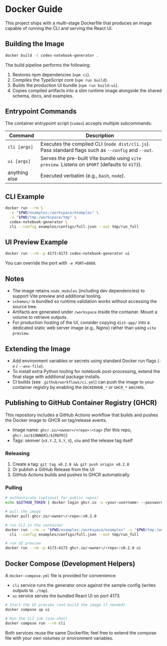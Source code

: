 ﻿# Docker Guide

This project ships with a multi-stage Dockerfile that produces an image capable of running the CLI and serving the React UI.

## Building the Image

```bash
docker build -t codex-notebook-generator .
```

The build pipeline performs the following:

1. Restores npm dependencies (`npm ci`).
2. Compiles the TypeScript core (`npm run build`).
3. Builds the production UI bundle (`npm run build:ui`).
4. Copies compiled artifacts into a slim runtime image alongside the shared schema, docs, and examples.

## Entrypoint Commands

The container entrypoint script (`codex`) accepts multiple subcommands:

| Command | Description |
|---------|-------------|
| `cli [args]` | Executes the compiled CLI (`node dist/cli.js`). Pass standard flags such as `--config` and `--out`. |
| `ui [args]` | Serves the pre-built Vite bundle using `vite preview`. Listens on `$PORT` (defaults to `4173`). |
| anything else | Executed verbatim (e.g., `bash`, `node`). |

## CLI Example

```bash
docker run --rm \
  -v "$PWD/examples:/workspace/examples" \
  -v "$PWD/tmp:/workspace/tmp" \
  codex-notebook-generator \
  cli --config examples/configs/full.json --out tmp/run_full
```

## UI Preview Example

```bash
docker run --rm -p 4173:4173 codex-notebook-generator ui
```

You can override the port with `-e PORT=8080`.

## Notes

- The image retains `node_modules` (including dev dependencies) to support Vite preview and additional tooling.
- `schemas/` is bundled so runtime validation works without accessing the source tree.
- Artifacts are generated under `/workspace` inside the container. Mount a volume to retrieve outputs.
- For production hosting of the UI, consider copying `dist-app/` into a dedicated static web server image (e.g., Nginx) rather than using `vite preview`.

## Extending the Image

- Add environment variables or secrets using standard Docker run flags (`-e` / `--env-file`).
- To install extra Python tooling for notebook post-processing, extend the final stage with additional package installs.
- CI builds (see `.github/workflows/ci.yml`) can push the image to your container registry by enabling the `DOCKERHUB_*` or `GHCR_*` secrets.

## Publishing to GitHub Container Registry (GHCR)

This repository includes a GitHub Actions workflow that builds and pushes the Docker image to GHCR on tag/release events.

- Image name: `ghcr.io/<owner>/<repo>:<tag>` (for this repo, `ghcr.io/${OWNER}/${REPO}`)
- Tags: semver (`vX.Y.Z`, `X.Y`, `X`), `sha` and the release tag itself

### Releasing

1. Create a tag: `git tag v0.2.0 && git push origin v0.2.0`
2. Or publish a GitHub Release from the UI
3. GitHub Actions builds and pushes to GHCR automatically

### Pulling

```bash
# authenticate (optional for public repos)
echo $GITHUB_TOKEN | docker login ghcr.io -u <your-username> --password-stdin

# pull the image
docker pull ghcr.io/<owner>/<repo>:v0.2.0

# run CLI in the container
docker run --rm -v "$PWD/examples:/workspace/examples" -v "$PWD/tmp:/workspace/tmp" ghcr.io/<owner>/<repo>:v0.2.0 \
  cli --config examples/configs/full.json --out tmp/run_full

# run UI preview
docker run --rm -p 4173:4173 ghcr.io/<owner>/<repo>:v0.2.0 ui
```
## Docker Compose (Development Helpers)

A `docker-compose.yml` file is provided for convenience:

- `cli` service runs the generator once against the sample config (writes outputs to `./tmp`).
- `ui` service serves the bundled React UI on port 4173.

```bash
# Start the UI preview (and build the image if needed)
docker compose up ui

# Run the CLI job (one-shot)
docker compose run --rm cli
```

Both services reuse the same Dockerfile; feel free to extend the compose file with your own volumes or environment variables.

